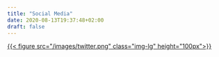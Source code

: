 ```yaml
---
title: "Social Media"
date: 2020-08-13T19:37:48+02:00
draft: false
---
```



[{{< figure src="/images/twitter.png" class="img-lg" height="100px">}}](https://twitter.com/eonixcorp)

